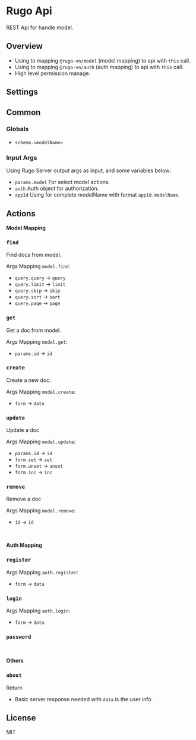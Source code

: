 # Rugo Api

REST Api for handle model.

## Overview

- Using to mapping `@rugo-vn/model` (model mapping) to api with `this` call.
- Using to mapping `@rugo-vn/auth` (auth mapping) to api with `this` call.
- High level permission manage.

## Settings

## Common

### Globals

- `schema.<modelName>`

### Input Args

Using Rugo Server output args as input, and some variables below:

- `params.model` For select model actions.
- `auth` Auth object for authorization.
- `appId` Using for complete modelName with format `appId.modelName`.

## Actions

**Model Mapping**

### `find`

Find docs from model.

Args Mapping `model.find`:

+ `query.query` -> `query`
+ `query.limit` -> `limit`
+ `query.skip` -> `skip`
+ `query.sort` -> `sort`
+ `query.page` -> `page`

### `get`

Get a doc from model.

Args Mapping `model.get`:

+ `params.id` -> `id`

### `create`

Create a new doc.

Args Mapping `model.create`:

+ `form` -> `data`

### `update`

Update a doc

Args Mapping `model.update`:

+ `params.id` -> `id`
+ `form.set` -> `set`
+ `form.unset` -> `unset`
+ `form.inc` -> `inc`

### `remove`

Remove a doc

Args Mapping `model.remove`:

+ `id` -> `id`

<br />

**Auth Mapping**

### `register`

Args Mapping `auth.register`:

+ `form` -> `data`

### `login`

Args Mapping `auth.login`:

+ `form` -> `data`

### `password`

<br />

**Others**

### `about`

Return

- Basic server response needed with `data` is the user info.

## License

MIT